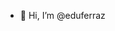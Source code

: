 - 👋 Hi, I’m @eduferraz

<!---
eduferraz/eduferraz is a ✨ special ✨ repository because its `README.md` (this file) appears on your GitHub profile.
You can click the Preview link to take a look at your changes.
--->
